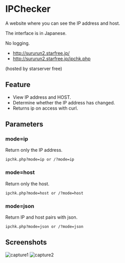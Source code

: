 # IPChecker

A website where you can see the IP address and host.

The interface is in Japanese.

No logging.

- http://sururun2.starfree.jp/
- http://sururun2.starfree.jp/ipchk.php

(hosted by starserver free)

## Feature
- View IP address and HOST.
- Determine whether the IP address has changed.
- Returns ip on access with curl.

## Parameters

### mode=ip

Return only the IP address.

``` ipchk.php?mode=ip or /?mode=ip ```

### mode=host

Return only the host.

``` ipchk.php?mode=host or /?mode=host ```

### mode=json

Return IP and host pairs with json.

``` ipchk.php?mode=json or /?mode=json ```

## Screenshots
![capture1](https://i.imgur.com/GDpegrr.png)
![capture2](https://i.imgur.com/zJsLqLj.png)
